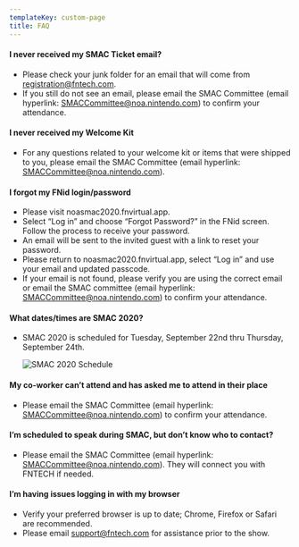 ```yaml
---
templateKey: custom-page
title: FAQ
---
```

#### I never received my SMAC Ticket email?

* Please check your junk folder for an email that will come from registration@fntech.com.
* If you still do not see an email, please email the SMAC Committee (email hyperlink: SMACCommittee@noa.nintendo.com) to confirm your attendance.

#### I never received my Welcome Kit

* For any questions related to your welcome kit or items that were shipped to you, please email the SMAC Committee (email hyperlink: SMACCommittee@noa.nintendo.com).

#### I forgot my FNid login/password

* Please visit noasmac2020.fnvirtual.app. 
* Select “Log in” and choose “Forgot Password?” in the FNid screen. Follow the process to receive your password.   
* An email will be sent to the invited guest with a link to reset your password.
* Please return to noasmac2020.fnvirtual.app, select “Log in” and use your email and updated passcode. 
* If your email is not found, please verify you are using the correct email or email the SMAC committee (email hyperlink: SMACCommittee@noa.nintendo.com) to confirm your attendance.

#### What dates/times are SMAC 2020?

* SMAC 2020 is scheduled for Tuesday, September 22nd thru Thursday, September 24th.

  ![SMAC 2020 Schedule](/img/nosmac-sched.png "SMAC 2020 Schedule")



#### My co-worker can’t attend and has asked me to attend in their place

* Please email the SMAC Committee (email hyperlink: SMACCommittee@noa.nintendo.com) to confirm your attendance.

#### I’m scheduled to speak during SMAC, but don’t know who to contact?

* Please email the SMAC Committee (email hyperlink: SMACCommittee@noa.nintendo.com). They will connect you with FNTECH if needed. 

#### I’m having issues logging in with my browser

* Verify your preferred browser is up to date; Chrome, Firefox or Safari are recommended. 
* Please email support@fntech.com for assistance prior to the show.